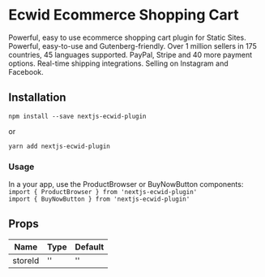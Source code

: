 # Ecwid Ecommerce Shopping Cart
Powerful, easy to use ecommerce shopping cart plugin for Static Sites. Powerful, easy-to-use and Gutenberg-friendly. Over 1 million sellers in 175 countries, 45 languages supported. PayPal, Stripe and 40 more payment options. Real-time shipping integrations. Selling on Instagram and Facebook.

## Installation

    npm install --save nextjs-ecwid-plugin

or

    yarn add nextjs-ecwid-plugin

### Usage 

In a your app, use the ProductBrowser or BuyNowButton components:  
`import { ProductBrowser } from 'nextjs-ecwid-plugin'`  
`import { BuyNowButton } from 'nextjs-ecwid-plugin'` 

## Props

|        Name        |        Type       |  Default  | 
|--------------------|-------------------|-----------|
|      storeId      |      ''     |   ''  |  